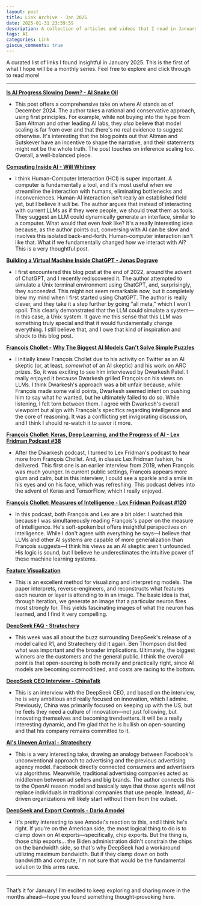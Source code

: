```yaml
---
layout: post
title: Link Archive - Jan 2025
date: 2025-01-31 23:59:59
description: A collection of articles and videos that I read in January 2025
tags: AI
categories: Link
giscus_comments: true
---
```


A curated list of links I found insightful in January 2025. This is the first of what I hope will be a monthly series. Feel free to explore and click through to read more!

---

**[Is AI Progress Slowing Down? - AI Snake Oil](https://www.aisnakeoil.com/p/is-ai-progress-slowing-down)**

*   This post offers a comprehensive take on where AI stands as of December 2024. The author takes a rational and conservative approach, using first principles. For example, while not buying into the hype from Sam Altman and other leading AI labs, they *also* believe that model scaling is far from over and that there's no real evidence to suggest otherwise. It's interesting that the blog points out that Altman and Sutskever have an incentive to shape the narrative, and their statements might not be the whole truth. The post touches on inference scaling too. Overall, a well-balanced piece.

**[Computing Inside AI - Will Whitney](https://willwhitney.com/computing-inside-ai.html)**

*   I think Human-Computer Interaction (HCI) is super important. A computer is fundamentally a tool, and it's most useful when we streamline the interaction with humans, eliminating bottlenecks and inconveniences. Human-AI interaction isn't really an established field yet, but I believe it *will* be. The author argues that instead of interacting with current LLMs as if they were people, we should treat them as tools. They suggest an LLM could dynamically generate an interface, similar to a computer. What would that even *look* like? It's a really interesting idea because, as the author points out, conversing with AI can be slow and involves this isolated back-and-forth. Human-computer interaction isn't like that. What if we fundamentally changed how we interact with AI? This is a very thoughtful post.

**[Building a Virtual Machine Inside ChatGPT - Jonas Degrave](https://www.engraved.blog/building-a-virtual-machine-inside/)**

*   I first encountered this blog post at the end of 2022, around the advent of ChatGPT, and I recently rediscovered it. The author attempted to simulate a Unix terminal environment using ChatGPT, and, surprisingly, they *succeeded*. This might not seem remarkable now, but it completely blew my mind when I first started using ChatGPT. The author is really clever, and they take it a step further by going "all meta," which I won't spoil. This clearly demonstrated that the LLM could simulate a system—in this case, a Unix system. It gave me this sense that this LLM was something truly special and that it would fundamentally change everything. I still believe that, and I owe that kind of inspiration and shock to this blog post.

**[Francois Chollet - Why The Biggest AI Models Can't Solve Simple Puzzles](https://youtube.com/watch?v=UakqL6Pj9xo)**

*   I initially knew François Chollet due to his activity on Twitter as an AI skeptic (or, at least, *somewhat* of an AI skeptic) and his work on ARC prizes. So, it was exciting to see him interviewed by Dwarkesh Patel. I really enjoyed it because Dwarkesh grilled François on his views on LLMs. I think Dwarkesh's approach was a bit unfair because, while François made some valid points, Dwarkesh seemed intent on pushing him to say what *he* wanted, but he ultimately failed to do so. While listening, I felt torn between them. I agree with Dwarkesh's overall viewpoint but align with François's specifics regarding intelligence and the core of reasoning. It was a conflicting yet invigorating discussion, and I think I should re-watch it to savor it more.

**[François Chollet: Keras, Deep Learning, and the Progress of AI - Lex Fridman Podcast #38](https://youtube.com/watch?v=Bo8MY4JpiXE)**

*   After the Dwarkesh podcast, I turned to Lex Fridman's podcast to hear more from François Chollet. And, in classic Lex Fridman fashion, he delivered. This first one is an earlier interview from 2019, when François was much younger. In current public settings, François appears more glum and calm, but in this interview, I could see a sparkle and a smile in his eyes and on his face, which was refreshing. This podcast delves into the advent of Keras and TensorFlow, which I really enjoyed.

**[François Chollet: Measures of Intelligence - Lex Fridman Podcast #120](https://youtube.com/watch?v=PUAdj3w3wO4)**

*   In this podcast, both François and Lex are a bit older. I watched this because I was simultaneously reading François's paper on the measure of intelligence. He's soft-spoken but offers insightful perspectives on intelligence. While I don't agree with everything he says—I believe that LLMs and other AI systems are capable of more generalization than François suggests—I think his views as an AI skeptic aren't unfounded. His logic is sound, but I believe he underestimates the intuitive power of these machine learning systems.

**[Feature Visualization](https://distill.pub/2017/feature-visualization/)**

*   This is an excellent method for visualizing and interpreting models. The paper interprets, reverse-engineers, and reconstructs what features each neuron or layer is attending to in an image. The basic idea is that, through iteration, we generate an image that a particular neuron fires most strongly for. This yields fascinating images of what the neuron has learned, and I find it very compelling.

**[DeepSeek FAQ - Stratechery](https://stratechery.com/2025/deepseek-faq/)**

*   This week was all about the buzz surrounding DeepSeek's release of a model called R1, and Stratechery did it again. Ben Thompson distilled what was important and the broader implications. Ultimately, the biggest winners are the customers and the general public. I think the overall point is that open-sourcing is both morally and practically right, since AI models are becoming commoditized, and costs are racing to the bottom.

**[DeepSeek CEO Interview - ChinaTalk](https://www.chinatalk.media/p/deepseek-ceo-interview-with-chinas)**

*   This is an interview with the DeepSeek CEO, and based on the interview, he is very ambitious and really focused on innovation, which I admire. Previously, China was primarily focused on keeping up with the US, but he feels they need a culture of innovation—not just following, but innovating themselves and becoming trendsetters. It will be a really interesting dynamic, and I'm glad that he is bullish on open-sourcing and that his company remains committed to it.

**[AI's Uneven Arrival - Stratechery](https://stratechery.com/2025/ais-uneven-arrival/)**

*   This is a very interesting take, drawing an analogy between Facebook's unconventional approach to advertising and the previous advertising agency model. Facebook directly connected consumers and advertisers via algorithms. Meanwhile, traditional advertising companies acted as middlemen between ad sellers and big brands. The author connects this to the OpenAI reason model and basically says that those agents will not replace individuals in traditional companies that use people. Instead, AI-driven organizations will likely start without them from the outset.

**[DeepSeek and Export Controls - Dario Amodei](https://darioamodei.com/on-deepseek-and-export-controls?s=09)**

*   It's pretty interesting to see Amodei's reaction to this, and I think he's right. If you're on the American side, the most logical thing to do is to clamp down on AI exports—specifically, chip exports. But the thing is, those chip exports... the Biden administration didn't constrain the chips on the bandwidth side, so that's why DeepSeek had a workaround utilizing maximum bandwidth. But if they clamp down on both bandwidth and compute, I'm not sure that would be the fundamental solution to this arms race.

---
<br />
That’s it for January! I’m excited to keep exploring and sharing more in the months ahead—hope you found something thought-provoking here.